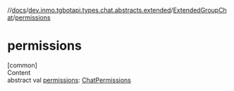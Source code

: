 //[docs](../../../index.md)/[dev.inmo.tgbotapi.types.chat.abstracts.extended](../index.md)/[ExtendedGroupChat](index.md)/[permissions](permissions.md)



# permissions  
[common]  
Content  
abstract val [permissions](permissions.md): [ChatPermissions](../../dev.inmo.tgbotapi.types.chat/-chat-permissions/index.md)  



